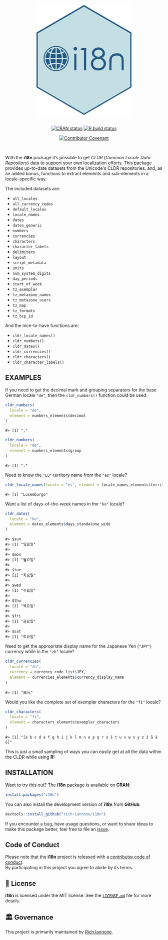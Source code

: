 <div align="center">

<a href='https://rich-iannone.github.io/i18n/'><img src="man/figures/logo.svg" height="350px"/></a>

<br />
<!-- badges: start -->
<a href="https://cran.r-project.org/package=i18n"><img src="https://www.r-pkg.org/badges/version/i18n" alt="CRAN status" /></a>
<a href="https://github.com/rich-iannone/i18n/actions"><img src="https://github.com/rich-iannone/i18n/workflows/R-CMD-check/badge.svg" alt="R build status" /></a>

<a href="https://www.contributor-covenant.org/version/2/0/code_of_conduct/"><img src="https://img.shields.io/badge/Contributor%20Covenant-v2.0%20adopted-ff69b4.svg" alt="Contributor Covenant" /></a>
<!-- badges: end -->
<br />
</div>

With the **i18n** package it’s possible to get *CLDR* (*Common Locale Data Repository*) data to support your own localization efforts. This package provides up-to-date datasets from the Unicode's CLDR repositories, and, as an added bonus, functions to extract elements and sub-elements in a locale-specific way.

The included datasets are:

- `all_locales`
- `all_currency_codes`
- `default_locales`
- `locale_names`
- `dates`
- `dates_generic`
- `numbers`
- `currencies`
- `characters`
- `character_labels`
- `delimiters`
- `layout`
- `script_metadata`
- `units`
- `num_system_digits`
- `day_periods`
- `start_of_week`
- `tz_exemplar`
- `tz_metazone_names`
- `tz_metazone_users`
- `tz_map`
- `tz_formats`
- `tz_bcp_id`

And the nice-to-have functions are:

- `cldr_locale_names()`
- `cldr_numbers()`
- `cldr_dates()`
- `cldr_currencies()`
- `cldr_characters()`
- `cldr_character_labels()`

## EXAMPLES

If you need to get the decimal mark and grouping separators for the base German locale `"de"`, then the `cldr_numbers()` function could be used:

```r
cldr_numbers(
  locale = "de",
  element = numbers_elements$decimal
)
```
```
#> [1] ","
```

```r
cldr_numbers(
  locale = "de",
  element = numbers_elements$group
)
```
```
#> [1] "."
```

Need to know the `"LU"` territory name from the `"es"` locale?

```r
cldr_locale_names(locale = "es", element = locale_names_elements$territory_names)$LU
```
```
#> [1] "Luxemburgo"
```

Want a list of days-of-the-week names in the `"ko"` locale?

```r
cldr_dates(
  locale = "ko",
  element = dates_elements$days_standalone_wide
)
```
```
#> $sun
#> [1] "일요일"
#> 
#> $mon
#> [1] "월요일"
#> 
#> $tue
#> [1] "화요일"
#> 
#> $wed
#> [1] "수요일"
#> 
#> $thu
#> [1] "목요일"
#> 
#> $fri
#> [1] "금요일"
#> 
#> $sat
#> [1] "토요일"
```

Need to get the appropriate display name for the Japanese Yen (`"JPY"`) currency while in the `"zh"` locale?

```r
cldr_currencies(
  locale = "zh",
  currency = currency_code_list$JPY,
  element = currencies_elements$currency_display_name
)
```
```
#> [1] "日元"
```

Would you like the complete set of exemplar characters for the `"fi"` locale?

```r
cldr_characters(
  locale = "fi",
  element = characters_elements$exemplar_characters
)
```
```
#> [1] "[a b c d e f g h i j k l m n o p q r s š t u v w x y z ž å ä ö]"
```

This is just a small sampling of ways you can easily get at all the data within the CLDR while using **R**!

## INSTALLATION

Want to try this out? The **i18n** package is available on **CRAN**:

``` r
install.packages("i18n")
```

You can also install the development version of **i18n** from **GitHub**:

``` r
devtools::install_github("rich-iannone/i18n")
```

If you encounter a bug, have usage questions, or want to share ideas to make this package better, feel free to file an [issue](https://github.com/rich-iannone/i18n/issues).

## Code of Conduct

Please note that the **i18n** project is released with a [contributor code of conduct](https://www.contributor-covenant.org/version/2/0/code_of_conduct/).
<br>By participating in this project you agree to abide by its terms.

## 📄 License

**i18n** is licensed under the MIT license.
See the [`LICENSE.md`](LICENSE.md) file for more details.

## 🏛️ Governance

This project is primarily maintained by [Rich Iannone](https://twitter.com/riannone).
